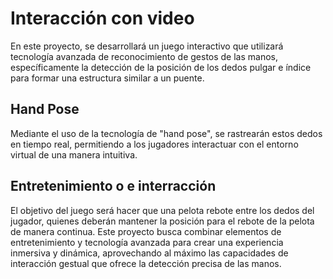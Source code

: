 # Interacción con video
En este proyecto, se desarrollará un juego interactivo que utilizará tecnología avanzada de reconocimiento de gestos de las manos, específicamente la detección de la posición de los dedos pulgar e índice para formar una estructura similar a un puente. 

## Hand Pose
Mediante el uso de la tecnología de "hand pose", se rastrearán estos dedos en tiempo real, permitiendo a los jugadores interactuar con el entorno virtual de una manera intuitiva. 

## Entretenimiento o e interracción
El objetivo del juego será hacer que una pelota rebote entre los dedos del jugador, quienes deberán mantener la posición para el rebote de la pelota de manera continua. Este proyecto busca combinar elementos de entretenimiento y tecnología avanzada para crear una experiencia inmersiva y dinámica, aprovechando al máximo las capacidades de interacción gestual que ofrece la detección precisa de las manos.